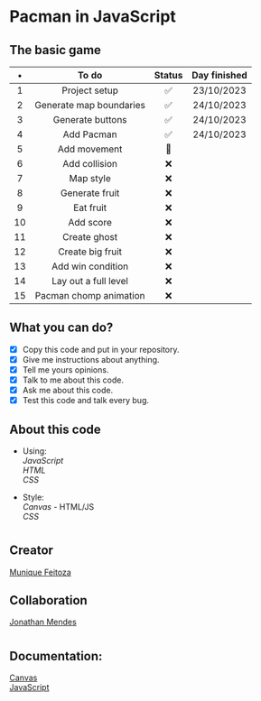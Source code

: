 # Pacman in JavaScript

## The basic game

 |   •   |          To do          | Status | Day finished |
 | :---: | :---------------------: | :----: | :----------: |
 |   1   |      Project setup      |   ✅    |  23/10/2023  |
 |   2   | Generate map boundaries |   ✅    |           24/10/2023   |
 |   3   |    Generate buttons     |   ✅    |  24/10/2023  |
 |   4   |       Add Pacman        |   ✅    |           24/10/2023   |
 |   5   |      Add movement       |   🚧    |              |
 |   6   |      Add collision      |   ❌    |              |
 |   7   |        Map style        |   ❌    |              |
 |   8   |     Generate fruit      |   ❌    |              |
 |   9   |        Eat fruit        |   ❌    |              |
 |  10   |        Add score        |   ❌    |              |
 |  11   |      Create ghost       |   ❌    |              |
 |  12   |    Create big fruit     |   ❌    |              |
 |  13   |    Add win condition    |   ❌    |              |
 |  14   |  Lay out a full level   |   ❌    |              |
 |  15   | Pacman chomp animation  |   ❌    |              |

## What you can do?

- [x] Copy this code and put in your repository.
- [x] Give me instructions about anything.
- [x] Tell me yours opinions.
- [x] Talk to me about this code.
- [x] Ask me about this code.
- [x] Test this code and talk every bug.

## About this code

- Using:\
_JavaScript_\
_HTML_\
_CSS_

- Style:\
_Canvas_ - HTML/JS\
_CSS_

 #

## Creator
[Munique Feitoza](https://www.linkedin.com/in/munique-feitoza-77034b231/)

## Collaboration
[Jonathan Mendes](https://www.linkedin.com/in/jonatanbarreiro/)

 #
 
## Documentation:

[Canvas](https://developer.mozilla.org/pt-BR/docs/Web/API/Canvas_API/Tutorial)  
[JavaScript](https://developer.mozilla.org/pt-BR/docs/Web/JavaScript)